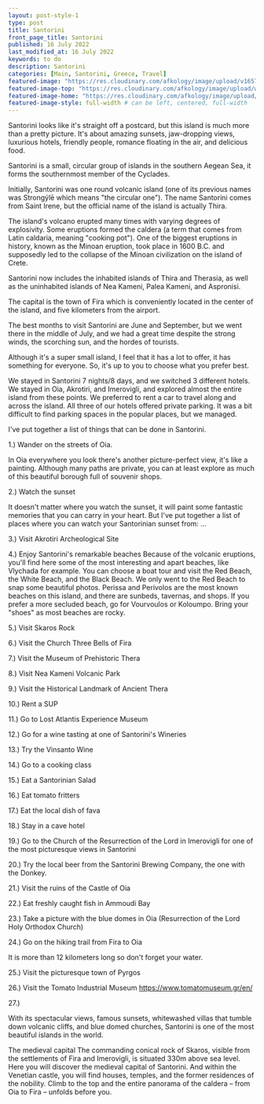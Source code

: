 ```yaml
---
layout: post-style-1
type: post
title: Santorini
front_page_title: Santorini
published: 16 July 2022
last_modified_at: 16 July 2022
keywords: to do
description: Santorini
categories: [Main, Santorini, Greece, Travel]
featured-image: "https://res.cloudinary.com/afkology/image/upload/v1657999179/2022-where-to-eat-in-constanta/e-IMG_20220708_110741_fke46x.jpg" # full size
featured-image-top: "https://res.cloudinary.com/afkology/image/upload/w_1600,c_scale,f_auto/v1657999179/2022-where-to-eat-in-constanta/e-IMG_20220708_110741_fke46x.webp" # width - 1200
featured-image-home: "https://res.cloudinary.com/afkology/image/upload/w_800,c_scale,f_auto/v1657999179/2022-where-to-eat-in-constanta/e-IMG_20220708_110741_fke46x.webp" # width - 600
featured-image-style: full-width # can be left, centered, full-width
---
```

Santorini looks like it's straight off a postcard, but this island is much more than a pretty picture. It's about amazing sunsets, jaw-dropping views, luxurious hotels, friendly people, romance floating in the air, and delicious food. 

Santorini is a small, circular group of islands in the southern Aegean Sea, it forms the southernmost member of the Cyclades. 

Initially, Santorini was one round volcanic island (one of its previous names was Strongýlē which means "the circular one"). The name Santorini comes from Saint Irene, but the official name of the island is actually Thira. 

The island's volcano erupted many times with varying degrees of explosivity. Some eruptions formed the caldera (a term that comes from Latin caldaria, meaning "cooking pot"). One of the biggest eruptions in history, known as the Minoan eruption, took place in 1600 B.C. and supposedly led to the collapse of the Minoan civilization on the island of Crete.  

Santorini now includes the inhabited islands of Thira and Therasia, as well as the uninhabited islands of Nea Kameni, Palea Kameni, and Aspronisi. 

The capital is the town of Fira which is conveniently located in the center of the island, and five kilometers from the airport. 

The best months to visit Santorini are June and September, but we went there in the middle of July, and we had a great time despite the strong winds, the scorching sun, and the hordes of tourists. 

Although it's a super small island, I feel that it has a lot to offer, it has something for everyone. So, it's up to you to choose what you prefer best. 

We stayed in Santorini 7 nights/8 days, and we switched 3 different hotels. We stayed in Oia, Akrotiri, and Imerovigli, and explored almost the entire island from these points. We preferred to rent a car to travel along and across the island. All three of our hotels offered private parking. It was a bit difficult to find parking spaces in the popular places, but we managed. 

I've put together a list of things that can be done in Santorini. 

1.) Wander on the streets of Oia.  

In Oia everywhere you look there's another picture-perfect view, it's like a painting. Although many paths are private, you can at least explore as much of this beautiful borough full of souvenir shops. 

2.) Watch the sunset 

It doesn't matter where you watch the sunset, it will paint some fantastic memories that you can carry in your heart. But I've put together a list of places where you can watch your Santorinian sunset from: ... 

3.) Visit Akrotiri Archeological Site 

4.) Enjoy Santorini's remarkable beaches 
Because of the volcanic eruptions, you'll find here some of the most interesting and apart beaches, like Vlychada for example. You can choose a boat tour and visit the Red Beach, the White Beach, and the Black Beach. We only went to the Red Beach to snap some beautiful photos. Perissa and Perivolos are the most known beaches on this island, and there are sunbeds, tavernas, and shops. If you prefer a more secluded beach, go for Vourvoulos or Koloumpo. Bring your "shoes" as most beaches are rocky. 

5.) Visit Skaros Rock 

6.) Visit the Church Three Bells of Fira 

7.) Visit the Museum of Prehistoric Thera 

8.) Visit Nea Kameni Volcanic Park 

9.) Visit the Historical Landmark of Ancient Thera 

10.) Rent a SUP 

11.) Go to Lost Atlantis Experience Museum 

12.) Go for a wine tasting at one of Santorini's Wineries 

13.) Try the Vinsanto Wine 

14.) Go to a cooking class 

15.) Eat a Santorinian Salad 

16.) Eat tomato fritters 

17.) Eat the local dish of fava 

18.) Stay in a cave hotel 

19.) Go to the Church of the Resurrection of the Lord in Imerovigli for one of the most picturesque views in Santorini 

20.) Try the local beer from the Santorini Brewing Company, the one with the Donkey. 

21.) Visit the ruins of the Castle of Oia 

22.) Eat freshly caught fish in Ammoudi Bay 

23.) Take a picture with the blue domes in Oia (Resurrection of the Lord Holy Orthodox Church) 

24.) Go on the hiking trail from Fira to Oia 

It is more than 12 kilometers long so don't forget your water. 

25.) Visit the picturesque town of Pyrgos 

26.) Visit the Tomato Industrial Museum 
https://www.tomatomuseum.gr/en/ 

27.)  

With its spectacular views, famous sunsets, whitewashed villas that tumble down volcanic cliffs, and blue domed churches, Santorini is one of the most beautiful islands in the world. 

The medieval capital 
The commanding conical rock of Skaros, visible from the settlements of Fira and Imerovigli, is situated 330m above sea level. Here you will discover the medieval capital of Santorini. And within the Venetian castle, you will find houses, temples, and the former residences of the nobility. Climb to the top and the entire panorama of the caldera – from Oia to Fira – unfolds before you. 

 